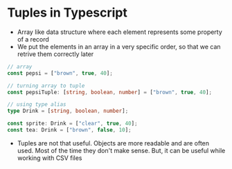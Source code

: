 # Tuples in Typescript

- Array like data structure where each element represents some property of a record
- We put the elements in an array in a very specific order, so that we can retrive them correctly later

```ts
// array
const pepsi = ["brown", true, 40];

// turning array to tuple
const pepsiTuple: [string, boolean, number] = ["brown", true, 40];

// using type alias
type Drink = [string, boolean, number];

const sprite: Drink = ["clear", true, 40];
const tea: Drink = ["brown", false, 10];
```

- Tuples are not that useful. Objects are more readable and are often used. Most of the time they don't make sense. But, it can be useful while working with CSV files
